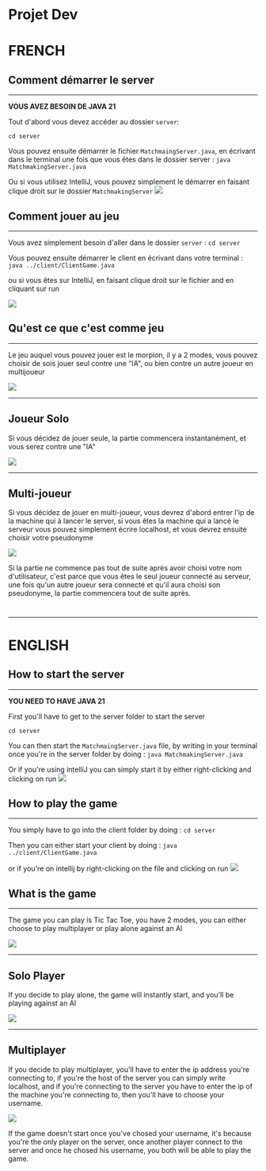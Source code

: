 # Projet Dev

# FRENCH 
## Comment démarrer le server

---
**VOUS AVEZ BESOIN DE JAVA 21**

Tout d'abord vous devez accéder au dossier `server`:
```
cd server
```

Vous pouvez ensuite démarrer le fichier ``MatchmaingServer.java``, en écrivant dans le terminal une fois que vous êtes dans le dossier server : ``java MatchmakingServer.java``

Ou si vous utilisez IntelliJ, vous pouvez simplement le démarrer en faisant clique droit sur le dossier `MatchmakingServer`
<img src="./img/startserver.png">

## Comment jouer au jeu

--- 
Vous avez simplement besoin d'aller dans le dossier ``server`` :
``cd server``

Vous pouvez ensuite démarrer le client en écrivant dans votre terminal : ``java ../client/ClientGame.java``

ou si vous êtes sur IntelliJ, en faisant clique droit sur le fichier and en cliquant sur run

<img src="./img/startclient.png">

## Qu'est ce que c'est comme jeu

---
Le jeu auquel vous pouvez jouer est le morpion, il y a 2 modes, vous pouvez choisir de sois jouer seul contre une "IA", ou bien contre un autre joueur en multijoueur

<img src="./img/gamemode.png">

---

## Joueur Solo
Si vous décidez de jouer seule, la partie commencera instantanément, et vous serez contre une "IA"

<img src="./img/sologame.png">

---

## Multi-joueur
Si vous décidez de jouer en multi-joueur, vous devrez d'abord entrer l'ip de la machine qui à lancer le server, si vous êtes la machine qui a lancé le serveur vous pouvez simplement écrire localhost, et vous devrez ensuite choisir votre pseudonyme

<img src="./img/multiplayermenu.png">

Si la partie ne commence pas tout de suite après avoir choisi votre nom d'utilisateur, c'est parce que vous êtes le seul joueur connecté au serveur, une fois qu'un autre joueur sera connecté et qu'il aura choisi son pseudonyme, la partie commencera tout de suite après.
# 

---
#




# ENGLISH
## How to start the server

---
**YOU NEED TO HAVE JAVA 21**

First you'll have to get to the server folder to start the server
```
cd server
```

You can then start the ``MatchmaingServer.java`` file, by writing in your terminal once you're in the server folder by doing : ``java MatchmakingServer.java`` 

Or if you're using intelliJ you can simply start it by either right-clicking and clicking on run
<img src="./img/startserver.png">

## How to play the game

--- 
You simply have to go into the client folder by doing : 
``cd server`` 

Then you can either start your client by doing : ``java ../client/ClientGame.java``

or if you're on intellij by right-clicking on the file and clicking on run
<img src="./img/startclient.png">

## What is the game

---
The game you can play is Tic Tac Toe, you have 2 modes, you can either choose to play multiplayer or play alone against an AI

<img src="./img/gamemode.png">

---

## Solo Player
If you decide to play alone, the game will instantly start, and you'll be playing against an AI 

<img src="./img/sologame.png">

---

## Multiplayer
If you decide to play multiplayer, you'll have to enter the ip address you're connecting to, if you're the host of the server you can simply write localhost, and if you're connecting to the server you have to enter the ip of the machine you're connecting to, then you'll have to choose your username.

<img src="./img/multiplayermenu.png">

If the game doesn't start once you've chosed your username, it's because you're the only player on the server, once another player connect to the server and once he chosed his username, you both will be able to play the game.







